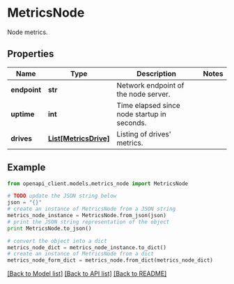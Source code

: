 # MetricsNode

Node metrics.

## Properties

Name | Type | Description | Notes
------------ | ------------- | ------------- | -------------
**endpoint** | **str** | Network endpoint of the node server. | 
**uptime** | **int** | Time elapsed since node startup in seconds. | 
**drives** | [**List[MetricsDrive]**](MetricsDrive.md) | Listing of drives&#39; metrics. | 

## Example

```python
from openapi_client.models.metrics_node import MetricsNode

# TODO update the JSON string below
json = "{}"
# create an instance of MetricsNode from a JSON string
metrics_node_instance = MetricsNode.from_json(json)
# print the JSON string representation of the object
print MetricsNode.to_json()

# convert the object into a dict
metrics_node_dict = metrics_node_instance.to_dict()
# create an instance of MetricsNode from a dict
metrics_node_form_dict = metrics_node.from_dict(metrics_node_dict)
```
[[Back to Model list]](../README.md#documentation-for-models) [[Back to API list]](../README.md#documentation-for-api-endpoints) [[Back to README]](../README.md)


